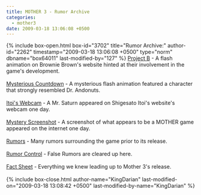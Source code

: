```yaml
---
title: MOTHER 3 - Rumor Archive
categories:
  - mother3
date: 2009-03-18 13:06:08 +0500
---
```

{% include box-open.html box-id="3702" title="Rumor Archive:" author-id="2262" timestamp="2009-03-18 13:06:08 +0500" type="norm" dbname="box64011" last-modified-by="127" %}
<a href="projectb/">Project B</a> - A flash animation on Brownie Brown's website hinted at their involvement in the game's development.<br /><br />
<a href="countdown/">Mysterious Countdown</a> - A mysterious flash animation featured a character that strongly resembled Dr. Andonuts.<br /><br />
<a href="itoi_webcam/">Itoi's Webcam</a> - A Mr. Saturn appeared on Shigesato Itoi's website's webcam one day.<br /><br />
<a href="mystery_screenshot/">Mystery Screenshot</a> - A screenshot of what appears to be a MOTHER game appeared on the internet one day.<br /><br />
<a href="rumors/">Rumors</a> - Many rumors surrounding the game prior to its release.<br /><br />
<a href="rumor_control/">Rumor Control</a> - False Rumors are cleared up here.<br /><br />
<a href="fact_sheet/">Fact Sheet</a> - Everything we knew leading up to Mother 3's release.<br /><br />
{% include box-close.html author-name="KingDarian" last-modified-on="2009-03-18 13:08:42 +0500" last-modified-by-name="KingDarian" %}
